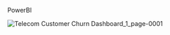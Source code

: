 PowerBI

![Telecom Customer Churn Dashboard_1_page-0001](https://github.com/user-attachments/assets/e7d53acf-1efe-479e-9b1d-833fa8adb294)

